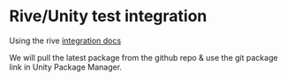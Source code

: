 # Rive/Unity  test integration

Using the rive [integration docs](https://rive.app/docs/game-runtimes/unity/getting-started)

We will pull the latest package from the github repo & use the git package link in Unity Package Manager.

 
